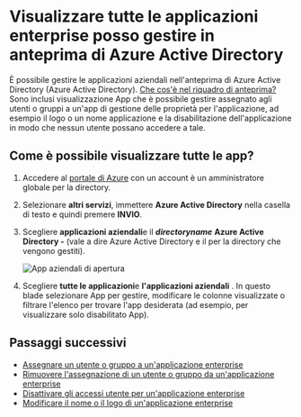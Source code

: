 <properties
    pageTitle="Visualizzare tutte le applicazioni enterprise posso gestire in anteprima di Azure Active Directory | Microsoft Azure"
    description="Come visualizzare un elenco delle App aziendali che si dispone delle autorizzazioni per la gestione di Azure Active Directory"
    services="active-directory"
    documentationCenter=""
    authors="curtand"
    manager="femila"
    editor=""/>

<tags
    ms.service="active-directory"
    ms.workload="identity"
    ms.tgt_pltfrm="na"
    ms.devlang="na"
    ms.topic="article"
    ms.date="09/30/2016"
    ms.author="curtand"/>

# <a name="view-all-the-enterprise-apps-that-i-can-manage-in-azure-active-directory-preview"></a>Visualizzare tutte le applicazioni enterprise posso gestire in anteprima di Azure Active Directory

È possibile gestire le applicazioni aziendali nell'anteprima di Azure Active Directory (Azure Active Directory). [Che cos'è nel riquadro di anteprima?](active-directory-preview-explainer.md) Sono inclusi visualizzazione App che è possibile gestire assegnato agli utenti o gruppi a un'app di gestione delle proprietà per l'applicazione, ad esempio il logo o un nome applicazione e la disabilitazione dell'applicazione in modo che nessun utente possano accedere a tale.

## <a name="how-do-i-view-all-my-apps"></a>Come è possibile visualizzare tutte le app?

1. Accedere al [portale di Azure](https://portal.azure.com) con un account è un amministratore globale per la directory.

2. Selezionare **altri servizi**, immettere **Azure Active Directory** nella casella di testo e quindi premere **INVIO**.

3. Scegliere **applicazioni aziendali**e il ***directoryname*** **Azure Active Directory -** (vale a dire Azure Active Directory e il per la directory che vengono gestiti).

    ![App aziendali di apertura](./media/active-directory-coreapps-view-azure-portal/open-enterprise-apps.png)

4. Scegliere **tutte le applicazioni**e **l'applicazioni aziendali** . In questo blade selezionare App per gestire, modificare le colonne visualizzate o filtrare l'elenco per trovare l'app desiderata (ad esempio, per visualizzare solo disabilitato App).

## <a name="next-steps"></a>Passaggi successivi

- [Assegnare un utente o gruppo a un'applicazione enterprise](active-directory-coreapps-assign-user-azure-portal.md)
- [Rimuovere l'assegnazione di un utente o gruppo da un'applicazione enterprise](active-directory-coreapps-remove-assignment-azure-portal.md)
- [Disattivare gli accessi utente per un'applicazione enterprise](active-directory-coreapps-disable-app-azure-portal.md)
- [Modificare il nome o il logo di un'applicazione enterprise](active-directory-coreapps-change-app-logo-user-azure-portal.md)
